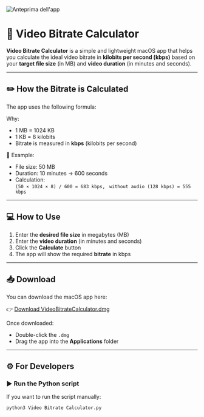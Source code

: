 ![Anteprima dell'app](https://github.com/loacherinonte/video-bitrate-calculator/raw/main/vbc.png)

# 🎥 Video Bitrate Calculator

**Video Bitrate Calculator** is a simple and lightweight macOS app that helps you calculate the ideal video bitrate in **kilobits per second (kbps)** based on your **target file size** (in MB) and **video duration** (in minutes and seconds).

---

## ✏️ How the Bitrate is Calculated

The app uses the following formula:

Why:
- 1 MB = 1024 KB
- 1 KB = 8 kilobits
- Bitrate is measured in **kbps** (kilobits per second)

📌 Example:  
- File size: 50 MB  
- Duration: 10 minutes → 600 seconds  
- Calculation:  
  `(50 × 1024 × 8) / 600 = 683 kbps,`
  ` without audio (128 kbps) = 555 kbps`

---

## 💻 How to Use

1. Enter the **desired file size** in megabytes (MB)
2. Enter the **video duration** (in minutes and seconds)
3. Click the **Calculate** button
4. The app will show the required **bitrate** in kbps

---

## 📥 Download

You can download the macOS app here:

👉 [Download VideoBitrateCalculator.dmg](https://github.com/loacherinonte/Video-Bitrate-Calculator/releases/latest)

Once downloaded:
- Double-click the `.dmg`
- Drag the app into the **Applications** folder

---

## ⚙️ For Developers

### ▶️ Run the Python script

If you want to run the script manually:

```bash
python3 Video Bitrate Calculator.py
